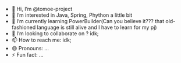 - 👋 Hi, I’m @tomoe-project
- 👀 I’m interested in Java, Spring, Phython a little bit
- 🌱 I’m currently learning PowerBuilder(Can you believe it??? that old-fashioned language is still alive and I have to learn for my pj)
- 💞️ I’m looking to collaborate on ? idk;
- 📫 How to reach me: idk;
- 😄 Pronouns: ...
- ⚡ Fun fact: ...

<!---
tomoe-project/tomoe-project is a ✨ special ✨ repository because its `README.md` (this file) appears on your GitHub profile.
You can click the Preview link to take a look at your changes.
--->
